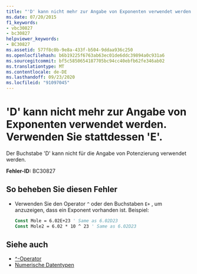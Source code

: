 ```yaml
---
title: "'D' kann nicht mehr zur Angabe von Exponenten verwendet werden. Verwenden Sie stattdessen 'E'."
ms.date: 07/20/2015
f1_keywords:
- vbc30827
- bc30827
helpviewer_keywords:
- BC30827
ms.assetid: 577f8c0b-9e8a-433f-b504-9ddaa936c250
ms.openlocfilehash: b6b19225f6763ab63ec01de6ddc39894a0c931a6
ms.sourcegitcommit: bf5c5850654187705bc94cc40ebfb62fe346ab02
ms.translationtype: MT
ms.contentlocale: de-DE
ms.lasthandoff: 09/23/2020
ms.locfileid: "91097045"
---
```

# <a name="d-can-no-longer-be-used-to-indicate-an-exponent-use-e-instead"></a>'D' kann nicht mehr zur Angabe von Exponenten verwendet werden. Verwenden Sie stattdessen 'E'.

Der Buchstabe 'D' kann nicht für die Angabe von Potenzierung verwendet werden.  
  
 **Fehler-ID:** BC30827  
  
## <a name="to-correct-this-error"></a>So beheben Sie diesen Fehler  
  
- Verwenden Sie den Operator `^` oder den Buchstaben `E+` , um anzuzeigen, dass ein Exponent vorhanden ist. Beispiel:  
  
    ```vb  
    Const Mole = 6.02E+23 ' Same as 6.02D23  
    Const Mole2 = 6.02 * 10 ^ 23 ' Same as 6.02D23  
    ```  
  
## <a name="see-also"></a>Siehe auch

- [^-Operator](../language-reference/operators/exponentiation-operator.md)
- [Numerische Datentypen](../programming-guide/language-features/data-types/numeric-data-types.md)
